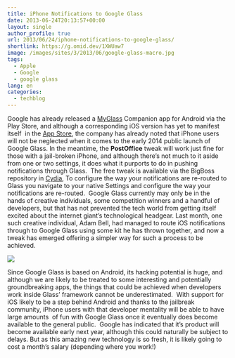 ```yaml
---
title: iPhone Notifications to Google Glass
date: 2013-06-24T20:13:57+00:00
layout: single
author_profile: true
url: 2013/06/24/iphone-notifications-to-google-glass/
shortlink: https://g.omid.dev/1XWUaw7
image: /images/sites/3/2013/06/google-glass-macro.jpg
tags:
  - Apple
  - Google
  - google glass
lang: en
categories: 
  - techblog
---
```

Google has already released a [MyGlass](https://play.google.com/store/apps/details?id=com.google.glass.companion&hl=en "Google Glass MyGlass") Companion app for Android via the Play Store, and although a corresponding iOS version has yet to manifest itself  in the [App Store](http://www.apple.com/uk/osx/apps/app-store.html "App Store"), the company has already noted that iPhone users will not be neglected when it comes to the early 2014 public launch of Google Glass. In the meantime, the **PostOffice** tweak will work just fine for those with a jail-broken iPhone, and although there’s not much to it aside from one or two settings, it does what it purports to do in pushing notifications through Glass.  The free tweak is available via the BigBoss repository in [Cydia](http://cydia.saurik.com/ "cydia"), To configure the way your notifications are re-routed to Glass you navigate to your native Settings and configure the way your notifications are re-routed.  Google Glass currently may only be in the hands of creative individuals, some competition winners and a handful of developers, but that has not prevented the tech world from getting itself excited about the internet giant’s technological headgear. Last month, one such creative individual, Adam Bell, had managed to route iOS notifications through to Google Glass using some kit he has thrown together, and now a tweak has emerged offering a simpler way for such a process to be achieved.

![](/images/2013/06/google-glass-macro.jpg)

Since Google Glass is based on Android, its hacking potential is huge, and although we are likely to be treated to some interesting and potentially groundbreaking apps, the things that could be achieved when developers work inside Glass’ framework cannot be underestimated.  With support for iOS likely to be a step behind Android and thanks to the jailbreak community, iPhone users with that developer mentality will be able to have large amounts  of fun with Google Glass once it eventually does become available to the general public.  Google has indicated that it’s product will become available early next year, although this could naturally be subject to delays. But as this amazing new technology is so fresh, it is likely going to cost a month’s salary (depending where you work!)
